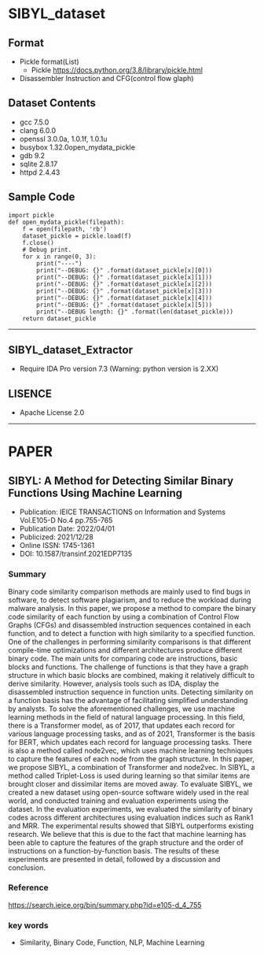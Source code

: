 # SIBYL_dataset

## Format
- Pickle format(List)
  - Pickle https://docs.python.org/3.8/library/pickle.html
- Disassembler Instruction and CFG(control flow glaph)

## Dataset Contents
- gcc  7.5.0
- clang 6.0.0
- openssl 3.0.0a, 1.0.1f, 1.0.1u
- busybox 1.32.0open_mydata_pickle
- gdb 9.2
- sqlite 2.8.17
- httpd 2.4.43

## Sample Code
```
import pickle
def open_mydata_pickle(filepath):
    f = open(filepath, 'rb')
    dataset_pickle = pickle.load(f)
    f.close()
    # Debug print.
    for x in range(0, 3):
        print("----")
        print("--DEBUG: {}" .format(dataset_pickle[x][0]))
        print("--DEBUG: {}" .format(dataset_pickle[x][1]))
        print("--DEBUG: {}" .format(dataset_pickle[x][2]))
        print("--DEBUG: {}" .format(dataset_pickle[x][3]))
        print("--DEBUG: {}" .format(dataset_pickle[x][4]))
        print("--DEBUG: {}" .format(dataset_pickle[x][5]))
        print("--DEBUG length: {}" .format(len(dataset_pickle)))
    return dataset_pickle
```

---

## SIBYL_dataset_Extractor
- Require IDA Pro version 7.3 (Warning: python version is 2.XX)

## LISENCE
* Apache License 2.0

---

# PAPER
## SIBYL: A Method for Detecting Similar Binary Functions Using Machine Learning
- Publication: IEICE TRANSACTIONS on Information and Systems   Vol.E105-D    No.4    pp.755-765
- Publication Date: 2022/04/01
- Publicized: 2021/12/28
- Online ISSN: 1745-1361
- DOI: 10.1587/transinf.2021EDP7135

### Summary
Binary code similarity comparison methods are mainly used to find bugs in software, to detect software plagiarism, and to reduce the workload during malware analysis. In this paper, we propose a method to compare the binary code similarity of each function by using a combination of Control Flow Graphs (CFGs) and disassembled instruction sequences contained in each function, and to detect a function with high similarity to a specified function. One of the challenges in performing similarity comparisons is that different compile-time optimizations and different architectures produce different binary code. The main units for comparing code are instructions, basic blocks and functions. The challenge of functions is that they have a graph structure in which basic blocks are combined, making it relatively difficult to derive similarity. However, analysis tools such as IDA, display the disassembled instruction sequence in function units. Detecting similarity on a function basis has the advantage of facilitating simplified understanding by analysts. To solve the aforementioned challenges, we use machine learning methods in the field of natural language processing. In this field, there is a Transformer model, as of 2017, that updates each record for various language processing tasks, and as of 2021, Transformer is the basis for BERT, which updates each record for language processing tasks. There is also a method called node2vec, which uses machine learning techniques to capture the features of each node from the graph structure. In this paper, we propose SIBYL, a combination of Transformer and node2vec. In SIBYL, a method called Triplet-Loss is used during learning so that similar items are brought closer and dissimilar items are moved away. To evaluate SIBYL, we created a new dataset using open-source software widely used in the real world, and conducted training and evaluation experiments using the dataset. In the evaluation experiments, we evaluated the similarity of binary codes across different architectures using evaluation indices such as Rank1 and MRR. The experimental results showed that SIBYL outperforms existing research. We believe that this is due to the fact that machine learning has been able to capture the features of the graph structure and the order of instructions on a function-by-function basis. The results of these experiments are presented in detail, followed by a discussion and conclusion.

### Reference
https://search.ieice.org/bin/summary.php?id=e105-d_4_755

### key words
 - Similarity, Binary Code, Function, NLP, Machine Learning
